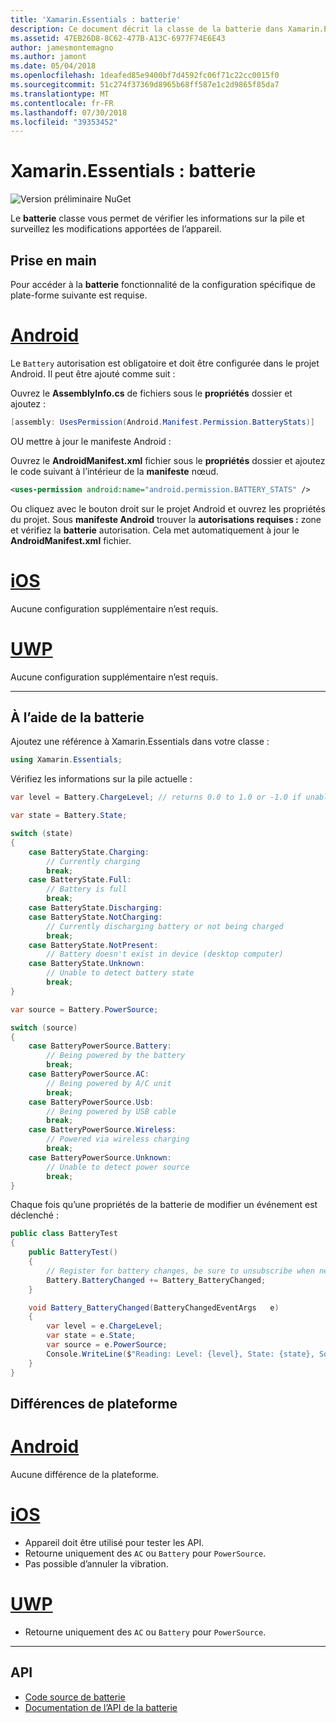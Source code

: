 ```yaml
---
title: 'Xamarin.Essentials : batterie'
description: Ce document décrit la classe de la batterie dans Xamarin.Essentials, ce qui vous permet de vérifier les informations de batterie de l’appareil et surveillez les modifications apportées.
ms.assetid: 47EB26D8-8C62-477B-A13C-6977F74E6E43
author: jamesmontemagno
ms.author: jamont
ms.date: 05/04/2018
ms.openlocfilehash: 1deafed85e9400bf7d4592fc06f71c22cc0015f0
ms.sourcegitcommit: 51c274f37369d8965b68ff587e1c2d9865f85da7
ms.translationtype: MT
ms.contentlocale: fr-FR
ms.lasthandoff: 07/30/2018
ms.locfileid: "39353452"
---
```

# <a name="xamarinessentials-battery"></a>Xamarin.Essentials : batterie

![Version préliminaire NuGet](~/media/shared/pre-release.png)

Le **batterie** classe vous permet de vérifier les informations sur la pile et surveillez les modifications apportées de l’appareil.

## <a name="getting-started"></a>Prise en main

Pour accéder à la **batterie** fonctionnalité de la configuration spécifique de plate-forme suivante est requise.

# <a name="androidtabandroid"></a>[Android](#tab/android)

Le `Battery` autorisation est obligatoire et doit être configurée dans le projet Android. Il peut être ajouté comme suit :

Ouvrez le **AssemblyInfo.cs** de fichiers sous le **propriétés** dossier et ajoutez :

```csharp
[assembly: UsesPermission(Android.Manifest.Permission.BatteryStats)]
```

OU mettre à jour le manifeste Android :

Ouvrez le **AndroidManifest.xml** fichier sous le **propriétés** dossier et ajoutez le code suivant à l’intérieur de la **manifeste** nœud.

```xml
<uses-permission android:name="android.permission.BATTERY_STATS" />
```

Ou cliquez avec le bouton droit sur le projet Android et ouvrez les propriétés du projet. Sous **manifeste Android** trouver la **autorisations requises :** zone et vérifiez la **batterie** autorisation. Cela met automatiquement à jour le **AndroidManifest.xml** fichier.

# <a name="iostabios"></a>[iOS](#tab/ios)

Aucune configuration supplémentaire n’est requis.

# <a name="uwptabuwp"></a>[UWP](#tab/uwp)

Aucune configuration supplémentaire n’est requis.

-----

## <a name="using-battery"></a>À l’aide de la batterie

Ajoutez une référence à Xamarin.Essentials dans votre classe :

```csharp
using Xamarin.Essentials;
```

Vérifiez les informations sur la pile actuelle :

```csharp
var level = Battery.ChargeLevel; // returns 0.0 to 1.0 or -1.0 if unable to determine.

var state = Battery.State;

switch (state)
{
    case BatteryState.Charging:
        // Currently charging
        break;
    case BatteryState.Full:
        // Battery is full
        break;
    case BatteryState.Discharging:
    case BatteryState.NotCharging:
        // Currently discharging battery or not being charged
        break;
    case BatteryState.NotPresent:
        // Battery doesn't exist in device (desktop computer)
    case BatteryState.Unknown:
        // Unable to detect battery state
        break;
}

var source = Battery.PowerSource;

switch (source)
{
    case BatteryPowerSource.Battery:
        // Being powered by the battery
        break;
    case BatteryPowerSource.AC:
        // Being powered by A/C unit
        break;
    case BatteryPowerSource.Usb:
        // Being powered by USB cable
        break;
    case BatteryPowerSource.Wireless:
        // Powered via wireless charging
        break;
    case BatteryPowerSource.Unknown:
        // Unable to detect power source
        break;
}
```

Chaque fois qu’une propriétés de la batterie de modifier un événement est déclenché :

```csharp
public class BatteryTest
{
    public BatteryTest()
    {
        // Register for battery changes, be sure to unsubscribe when needed
        Battery.BatteryChanged += Battery_BatteryChanged;
    }

    void Battery_BatteryChanged(BatteryChangedEventArgs   e)
    {
        var level = e.ChargeLevel;
        var state = e.State;
        var source = e.PowerSource;
        Console.WriteLine($"Reading: Level: {level}, State: {state}, Source: {source}");
    }
}
```

## <a name="platform-differences"></a>Différences de plateforme

# <a name="androidtabandroid"></a>[Android](#tab/android)

Aucune différence de la plateforme.

# <a name="iostabios"></a>[iOS](#tab/ios)

* Appareil doit être utilisé pour tester les API. 
* Retourne uniquement des `AC` ou `Battery` pour `PowerSource`.
* Pas possible d’annuler la vibration.

# <a name="uwptabuwp"></a>[UWP](#tab/uwp)

* Retourne uniquement des `AC` ou `Battery` pour `PowerSource`.

-----

## <a name="api"></a>API

- [Code source de batterie](https://github.com/xamarin/Essentials/tree/master/Xamarin.Essentials/Battery)
- [Documentation de l’API de la batterie](xref:Xamarin.Essentials.Battery)
